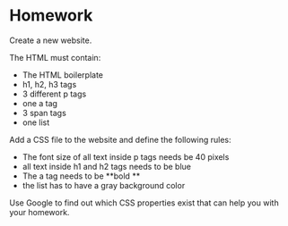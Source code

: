 # Homework 

Create a new website.

The HTML must contain:
 - The HTML boilerplate
 - h1, h2, h3 tags
 - 3 different p tags
 - one a tag
 - 3 span tags
 - one list

Add a CSS file to the website and define the following rules:
 - The font size of all text inside p tags needs be 40 pixels 
 - all text inside h1 and h2 tags needs to be blue
 - The a tag needs to be **bold **
 - the list has to have a gray background color

Use Google to find out which CSS properties exist that can help you with your homework.